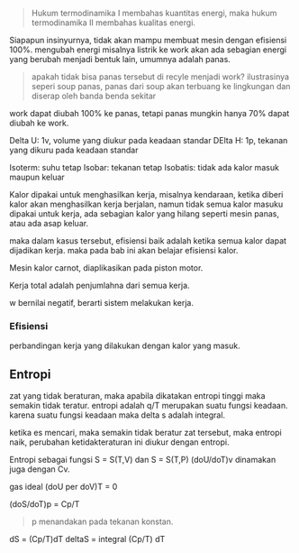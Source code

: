 > Hukum termodinamika I membahas kuantitas energi, maka hukum termodinamika II membahas kualitas energi.

Siapapun insinyurnya, tidak akan mampu membuat mesin dengan efisiensi 100%. mengubah energi misalnya listrik ke work akan ada sebagian energi yang berubah menjadi bentuk lain, umumnya adalah panas. 

> apakah tidak bisa panas tersebut di recyle menjadi work? ilustrasinya seperi soup panas, panas dari soup akan terbuang ke lingkungan dan diserap oleh banda benda sekitar

work dapat diubah 100% ke panas, tetapi panas mungkin hanya 70% dapat diubah ke work. 

Delta U: 1v, volume yang diukur pada keadaan standar
DElta H: 1p, tekanan yang dikuru pada keadaan standar

Isoterm: suhu tetap
Isobar: tekanan tetap
Isobatis: tidak ada kalor masuk maupun keluar

Kalor dipakai untuk menghasilkan kerja, misalnya kendaraan, ketika diberi kalor akan menghasilkan kerja berjalan, namun tidak semua kalor masuku dipakai untuk kerja, ada sebagian kalor yang hilang seperti mesin panas, atau ada asap keluar.

maka dalam kasus tersebut, efisiensi baik adalah ketika semua kalor dapat dijadikan kerja. maka pada bab ini akan belajar efisiensi kalor. 

Mesin kalor carnot, diaplikasikan pada piston motor. 

Kerja total adalah penjumlahna dari semua kerja. 

w bernilai negatif, berarti sistem melakukan kerja. 

### Efisiensi
perbandingan kerja yang dilakukan dengan kalor yang masuk. 

## Entropi
zat yang tidak beraturan, maka apabila dikatakan entropi tinggi maka semakin tidak teratur. entropi adalah q/T merupakan suatu fungsi keadaan. karena suatu fungsi keadaan maka delta s adalah integral. 

ketika es mencari, maka semakin tidak beratur zat tersebut, maka entropi naik, perubahan ketidakteraturan ini diukur dengan entropi. 

Entropi sebagai fungsi S = S(T,V) dan S = S(T,P)
(doU/doT)v dinamakan juga dengan Cv. 

gas ideal (doU per doV)T = 0

(doS/doT)p = Cp/T
> p menandakan pada tekanan konstan. 

dS = (Cp/T)dT
deltaS = integral (Cp/T) dT


